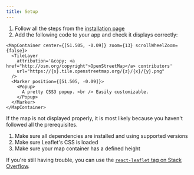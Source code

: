 ```yaml
---
title: Setup
---
```


1. Follow all the steps from the [installation page](start-installation.mdx)
1. Add the following code to your app and check it displays correctly:

```tsx live
<MapContainer center={[51.505, -0.09]} zoom={13} scrollWheelZoom={false}>
  <TileLayer
    attribution='&copy; <a href="http://osm.org/copyright">OpenStreetMap</a> contributors'
    url="https://{s}.tile.openstreetmap.org/{z}/{x}/{y}.png"
  />
  <Marker position={[51.505, -0.09]}>
    <Popup>
      A pretty CSS3 popup. <br /> Easily customizable.
    </Popup>
  </Marker>
</MapContainer>
```

If the map is not displayed properly, it is most likely because you haven't followed all the prerequisites.

1. Make sure all dependencies are installed and using supported versions
1. Make sure Leaflet's CSS is loaded
1. Make sure your map container has a defined height

If you're still having trouble, you can use the [`react-leaflet` tag on Stack Overflow](https://stackoverflow.com/questions/tagged/react-leaflet).
